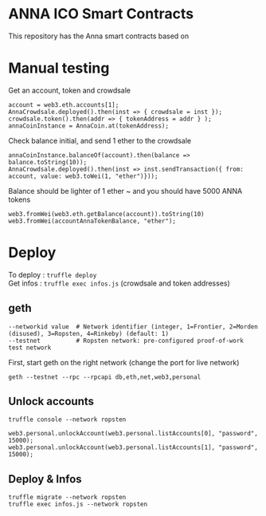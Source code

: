 # ANNA ICO Smart Contracts

This repository has the Anna smart contracts based on

# Manual testing

Get an account, token and crowdsale

    account = web3.eth.accounts[1];
    AnnaCrowdsale.deployed().then(inst => { crowdsale = inst });
    crowdsale.token().then(addr => { tokenAddress = addr } );
    annaCoinInstance = AnnaCoin.at(tokenAddress);

Check balance initial, and send 1 ether to the crowdsale

    annaCoinInstance.balanceOf(account).then(balance => balance.toString(10));
    AnnaCrowdsale.deployed().then(inst => inst.sendTransaction({ from: account, value: web3.toWei(1, "ether")}));
    
Balance should be lighter of 1 ether ~ and you should have 5000 ANNA tokens

    web3.fromWei(web3.eth.getBalance(account)).toString(10)
    web3.fromWei(accountAnnaTokenBalance, "ether");


# Deploy

To deploy : `truffle deploy`  
Get infos : `truffle exec infos.js` (crowdsale and token addresses)

## geth

    --networkid value  # Network identifier (integer, 1=Frontier, 2=Morden (disused), 3=Ropsten, 4=Rinkeby) (default: 1)
    --testnet          # Ropsten network: pre-configured proof-of-work test network

First, start geth on the right network (change the port for live network)

    geth --testnet --rpc --rpcapi db,eth,net,web3,personal

## Unlock accounts

    truffle console --network ropsten

    web3.personal.unlockAccount(web3.personal.listAccounts[0], "password", 15000);
    web3.personal.unlockAccount(web3.personal.listAccounts[1], "password", 15000);


## Deploy & Infos

    truffle migrate --network ropsten
    truffle exec infos.js --network ropsten